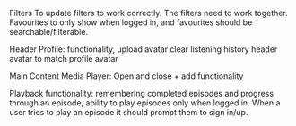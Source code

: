 Filters
To update filters to work correctly. The filters need to work together. Favourites to only show when logged in, and favourites should be searchable/filterable.

Header
Profile: functionality, upload avatar clear listening history
header avatar to match profile avatar

Main Content
Media Player: Open and close + add functionality

Playback functionality: remembering completed episodes and progress through an episode, ability to play episodes only when logged in. When a user tries to play an episode it should prompt them to sign in/up.
